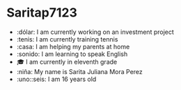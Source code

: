 # Saritap7123
- :dólar: I am currently working on an investment project
- :tenis: I am currently training tennis 
- :casa: I am helping my parents at home
- :sonido: I am learning to speak English
- :mortar_board: I am currently in eleventh grade
- :niña: My name is Sarita Juliana Mora Perez
- :uno::seis: I am 16 years old
